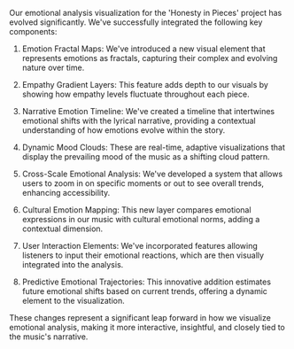 

Our emotional analysis visualization for the 'Honesty in Pieces' project has evolved significantly. We've successfully integrated the following key components:

1. Emotion Fractal Maps: We've introduced a new visual element that represents emotions as fractals, capturing their complex and evolving nature over time.

2. Empathy Gradient Layers: This feature adds depth to our visuals by showing how empathy levels fluctuate throughout each piece.

3. Narrative Emotion Timeline: We've created a timeline that intertwines emotional shifts with the lyrical narrative, providing a contextual understanding of how emotions evolve within the story.

4. Dynamic Mood Clouds: These are real-time, adaptive visualizations that display the prevailing mood of the music as a shifting cloud pattern.

5. Cross-Scale Emotional Analysis: We've developed a system that allows users to zoom in on specific moments or out to see overall trends, enhancing accessibility.

6. Cultural Emotion Mapping: This new layer compares emotional expressions in our music with cultural emotional norms, adding a contextual dimension.

7. User Interaction Elements: We've incorporated features allowing listeners to input their emotional reactions, which are then visually integrated into the analysis.

8. Predictive Emotional Trajectories: This innovative addition estimates future emotional shifts based on current trends, offering a dynamic element to the visualization.

These changes represent a significant leap forward in how we visualize emotional analysis, making it more interactive, insightful, and closely tied to the music's narrative.